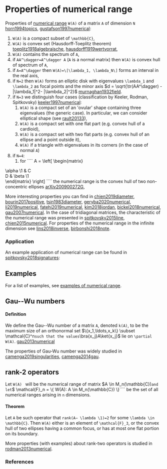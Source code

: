 Properties of numerical range
=============================

Properties of [numerical range](/numerical-range/) ``W(A)`` of a matrix
``A`` of dimension ``N`` [horn1994topics](@cite), [gustafson1997numerical](@cite):

1.  ``W(A)`` is a compact subset of ``\mathbb{C}``,
2.  ``W(A)`` is convex set (Hausdorff-Toeplitz theorem) [toeplitz1918algebraische](@cite), [hausdorff1919wertvorrat](@cite),
3.  ``W(A)`` contains the spectrum of ``A``,
4.  if ``AA^\dagger=A^\dagger A`` (``A`` is a normal matrix) then
    ``W(A)`` is convex hull of spectrum of ``A``,
5.  if ``A=A^\dagger`` then ``W(A)=\[\lambda_1, \lambda_N\]`` forms
    an interval in the real axis,
6.  if ``N=2`` then ``W(A)`` forms an elliptic disk with eigenvalues
    ``\lambda_1`` and ``\lambda_2`` as focal points and the minor axis
    \$d = \sqrt{\tr(AA^\dagger) - \|\lambda_1\|^2-
    \|\lambda_2\|^2}\$ [murnaghan1932field](@cite).
7.  if ``N=3`` we distinguish four cases (classification by Keeler,
    Rodman, Spitkovsky) [keeler1997numerical](@cite):
    1.  ``W(A)`` is a compact set of an \'ovular\' shape containing
        three eigenvalues (the generic case). In particular, we can
        consider elliptical shape (see [rault20133](@cite)),
    2.  ``W(A)`` is a compact set with one flat part (e.g. convex hull
        of a cardioid),
    3.  ``W(A)`` is a compact set with two flat parts (e.g. convex hull
        of an ellipse and a point outside it),
    4.  ``W(A)`` if a triangle with eigenvalues in its corners (in the
        case of normal ``A``)
8.  if ``N=4``:
    1.  for ```` A = \left\[ \begin{matrix}

\alpha \1 & C\
D & \beta \1\
\end{matrix} \right\] ```` the numerical range is the convex hull of
two non-concentric ellipses [arXiv200900272G](@cite),

More interesting properties you can find in [chien2019diameter](@cite),
[bourin2017positive](@cite), [tsin1983diameter](@cite), [geryba2020numerical](@cite), [li2019numerical](@cite), [fatehi2019numerical](@cite), [kim2018jordan](@cite), [bickel2018numerical](@cite), [gau2007numerical](@cite). In the case of
tridiagonal matrices, the characteristic of the numerical range was
presented in [spitkovsky2015line](@cite), [chien2015numerical](@cite).
For properties of the numerical range in the infinite dimension see [lins2018inverse](@cite), [birbonshi2018note](@cite).

### Application

An example application of numerical range can be found in [spitkovsky2018signatures](@cite):

Examples
--------

For a list of examples, see [examples of numerical
range](/numerical-range/examples).

Gau--Wu numbers
---------------

#### Definition

We define the Gau--Wu number of a matrix ``A``, denoted ``k(A)``, to be
the maximum size of an orthonormal set \$\\{x_1,\ldots,x_k\\} \subset
\mathcal{C}^n`` such that the values ``\bra{x_j}A\ket{x_j}\$ lie on
``\partial W(A)``. [gau2013numerical](@cite)

The properties of Gau-Wu number was widely studied in [camenga2019singularities](@cite), [camenga2014gau](@cite).

rank-2 operators
----------------

Let ``W(A) `` will be the numerical range of matrix \$A \in
M_n(\mathbb{C})`` and let ``\$ \mathcal{F}_n = \\{ W(A): A \in
M_n(\mathbb{C}) \\}```` be the set of all numerical ranges arising in
``n`` dimensions.

#### Theorem

Let `` A `` be such operator that ``rank(A− \lambda \1)=2`` for some
``\lambda \in \mathbb{C}``. Then ``W(A)`` either is an element of
``\mathcal{F}_3``, or the convex hull of two ellipses having a common
focus, or has at most one flat portion on its boundary.

More properties (with examples) about rank-two operators is studied in
[rodman2013numerical](@cite).

### References
